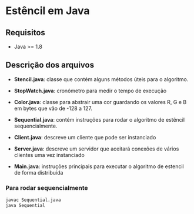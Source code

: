 # Estêncil em Java

## Requisitos

- Java >= 1.8

## Descrição dos arquivos

- **Stencil.java**: classe que contém alguns métodos úteis para o algoritmo.

- **StopWatch.java**: cronômetro para medir o tempo de execução

- **Color.java**: classe para abstrair uma cor guardando os valores R, G e B em bytes que vão de -128 a 127.

- **Sequential.java**: contém instruções para rodar o algoritmo de estêncil sequencialmente.

- **Client.java**: descreve um cliente que pode ser instanciado

- **Server.java**: descreve um servidor que aceitará conexões de vários clientes uma vez instanciado

- **Main.java**: instruções principais para executar o algoritmo de estencil de forma distribuída

### Para rodar sequencialmente

```sh
javac Sequential.java
java Sequential
```
